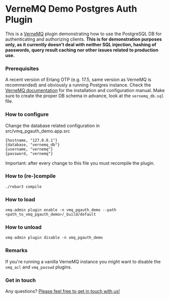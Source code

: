 # VerneMQ Demo Postgres Auth Plugin

This is a [VerneMQ](https://verne.mq) plugin demonstrating how to use the PostgreSQL DB for authenticating and authorizing clients. **This is for demonstration purposes only, as it currently doesn't deal with neither SQL injection, hashing of passwords, query result caching nor other issues related to production use.**

### Prerequisites

A recent version of Erlang OTP (e.g. 17.5, same version as VerneMQ is recommended) and obviously a running Postgres instance. Check the [VerneMQ documentation](https://verne.mq/docs) for the installation and configuration manual. 
Make sure to create the proper DB schema in advance, look at the ``vernemq_db.sql`` file.

### How to configure

Change the database related configuration in src/vmq_pgauth_demo.app.src

    {hostname, "127.0.0.1"}
    {database, "vernemq_db"}
    {username, "vernemq"}
    {password, "vernemq"}

Important: after every change to this file you must recompile the plugin.

### How to (re-)compile

    ./rebar3 compile

### How to load

    vmq-admin plugin enable -n vmq_pgauth_demo --path <path_to_vmq_pgauth_demo>/_build/default

### How to unload

    vmq-admin plugin disable -n vmq_pgauth_demo

### Remarks

If you're running a vanilla VerneMQ instance you might want to disable the ``vmq_acl`` and ``vmq_passwd`` plugins.


### Get in touch

Any questions? [Please feel free to get in touch with us!](https://verne.mq/docs/community.html)

